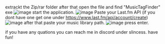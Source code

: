 extrackt the Zip/rar folder
after that open the file and find "MusicTagFinder" exe
![image](https://github.com/user-attachments/assets/aabbcd77-72f0-4f64-851a-ce7c6133c851)
start the application.
![image](https://github.com/user-attachments/assets/f7564000-6300-4247-9e30-00334174af85)
Paste your Last.fm API (if you dont have one get one under https://www.last.fm/api/account/create)
![image](https://github.com/user-attachments/assets/28db65ae-339c-464f-8232-719688a4fb61)
after that paste your music library path.
![image](https://github.com/user-attachments/assets/4b658afc-17b1-422c-9ea4-38174ea99edb)
press enter.

if you have any quations you can reach me in discord under slincess.
have fun!
